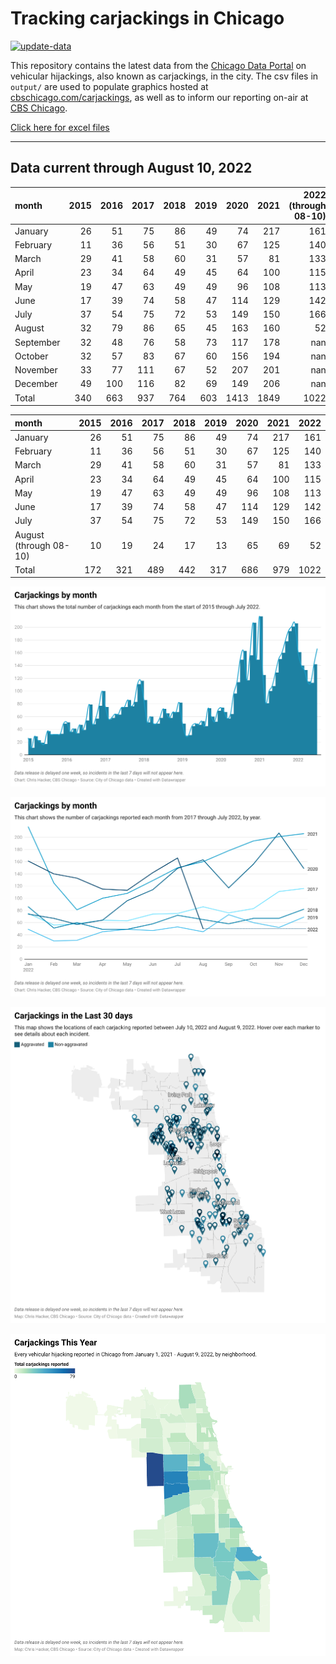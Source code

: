 # Tracking carjackings in Chicago

[![update-data](https://github.com/hackerlikecomputer/chicago-carjacking-tracker/actions/workflows/update-data.yml/badge.svg)](https://github.com/hackerlikecomputer/chicago-carjacking-tracker/actions/workflows/update-data.yml)

This repository contains the latest data from the [Chicago Data Portal](https://data.cityofchicago.org) on vehicular hijackings, also known as carjackings, in the city. 
The csv files in `output/` are used to populate graphics hosted at [cbschicago.com/carjackings](https://cbschicago.com/carjackings), as well as to inform our reporting on-air at [CBS Chicago](https://cbschicago.com).

[Click here for excel files](output/excel/)

---

## Data current through August 10, 2022

| month     |   2015 |   2016 |   2017 |   2018 |   2019 |   2020 |   2021 |   2022 (through 08-10) |
|:----------|-------:|-------:|-------:|-------:|-------:|-------:|-------:|-----------------------:|
| January   |     26 |     51 |     75 |     86 |     49 |     74 |    217 |                    161 |
| February  |     11 |     36 |     56 |     51 |     30 |     67 |    125 |                    140 |
| March     |     29 |     41 |     58 |     60 |     31 |     57 |     81 |                    133 |
| April     |     23 |     34 |     64 |     49 |     45 |     64 |    100 |                    115 |
| May       |     19 |     47 |     63 |     49 |     49 |     96 |    108 |                    113 |
| June      |     17 |     39 |     74 |     58 |     47 |    114 |    129 |                    142 |
| July      |     37 |     54 |     75 |     72 |     53 |    149 |    150 |                    166 |
| August    |     32 |     79 |     86 |     65 |     45 |    163 |    160 |                     52 |
| September |     32 |     48 |     76 |     58 |     73 |    117 |    178 |                    nan |
| October   |     32 |     57 |     83 |     67 |     60 |    156 |    194 |                    nan |
| November  |     33 |     77 |    111 |     67 |     52 |    207 |    201 |                    nan |
| December  |     49 |    100 |    116 |     82 |     69 |    149 |    206 |                    nan |
| Total     |    340 |    663 |    937 |    764 |    603 |   1413 |   1849 |                   1022 |

| month                  |   2015 |   2016 |   2017 |   2018 |   2019 |   2020 |   2021 |   2022 |
|:-----------------------|-------:|-------:|-------:|-------:|-------:|-------:|-------:|-------:|
| January                |     26 |     51 |     75 |     86 |     49 |     74 |    217 |    161 |
| February               |     11 |     36 |     56 |     51 |     30 |     67 |    125 |    140 |
| March                  |     29 |     41 |     58 |     60 |     31 |     57 |     81 |    133 |
| April                  |     23 |     34 |     64 |     49 |     45 |     64 |    100 |    115 |
| May                    |     19 |     47 |     63 |     49 |     49 |     96 |    108 |    113 |
| June                   |     17 |     39 |     74 |     58 |     47 |    114 |    129 |    142 |
| July                   |     37 |     54 |     75 |     72 |     53 |    149 |    150 |    166 |
| August (through 08-10) |     10 |     19 |     24 |     17 |     13 |     65 |     69 |     52 |
| Total                  |    172 |    321 |    489 |    442 |    317 |    686 |    979 |   1022 |

[![output/img/dw/carjacking-by-month-historical.png](output/img/dw/carjacking-by-month-historical.png)](https://datawrapper.dwcdn.net/Y7rwP/)

[![output/img/dw/carjacking-by-month-yoy.png](output/img/dw/carjacking-by-month-yoy.png)](https://datawrapper.dwcdn.net/8Ljaw/)

[![output/img/dw/carjacking-last-30-days.png](output/img/dw/carjacking-last-30-days.png)](https://datawrapper.dwcdn.net/EK2p4/)

[![output/img/dw/carjacking-by-neighborhood.png](output/img/dw/carjacking-by-neighborhood.png)](https://datawrapper.dwcdn.net/EurKU/)

